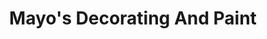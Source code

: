 ---
title: "Mayo's Decorating And Paint"
url: /st-johnsbury/mayos-decorating-and-paint/
shop: doityourself
---